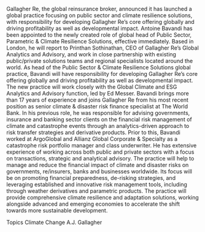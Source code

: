 Gallagher Re, the global reinsurance broker, announced it has launched a global practice focusing on public sector and climate resilience solutions, with responsibility for developing Gallagher Re’s core offering globally and driving profitability as well as developmental impact.
Antoine Bavandi has been appointed to the newly created role of global head of Public Sector, Parametric & Climate Resilience Solutions, effective immediately.
Based in London, he will report to Printhan Sothinathan, CEO of Gallagher Re’s Global Analytics and Advisory, and work in close partnership with existing public/private solutions teams and regional specialists located around the world.
As head of the Public Sector & Climate Resilience Solutions global practice, Bavandi will have responsibility for developing Gallagher Re’s core offering globally and driving profitability as well as developmental impact. The new practice will work closely with the Global Climate and ESG Analytics and Advisory function, led by Ed Messer.
Bavandi brings more than 17 years of experience and joins Gallagher Re from his most recent position as senior climate & disaster risk finance specialist at The World Bank. In his previous role, he was responsible for advising governments, insurance and banking sector clients on the financial risk management of climate and catastrophe events through an analytics-driven approach to risk transfer strategies and derivative products.
Prior to this, Bavandi worked at ArgoGlobal and Allianz Global Corporate & Specialty as a catastrophe risk portfolio manager and class underwriter. He has extensive experience of working across both public and private sectors with a focus on transactions, strategic and analytical advisory.
The practice will help to manage and reduce the financial impact of climate and disaster risks on governments, re/insurers, banks and businesses worldwide. Its focus will be on promoting financial preparedness, de-risking strategies, and leveraging established and innovative risk management tools, including through weather derivatives and parametric products.
The practice will provide comprehensive climate resilience and adaptation solutions, working alongside advanced and emerging economies to accelerate the shift towards more sustainable development.

Topics
Climate Change
A.J. Gallagher
